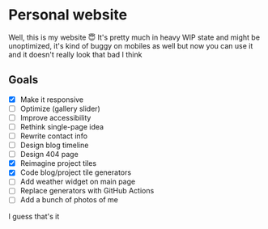 # Personal website
Well, this is my website 😇 It's pretty much in heavy WIP state and might be unoptimized, it's kind of buggy on mobiles as well but now you can use it and it doesn't really look that bad I think

## Goals
- [x] Make it responsive
- [ ] Optimize (gallery slider)
- [ ] Improve accessibility
- [ ] Rethink single-page idea
- [ ] Rewrite contact info
- [ ] Design blog timeline
- [ ] Design 404 page
- [x] Reimagine project tiles
- [x] Code blog/project tile generators
- [ ] Add weather widget on main page
- [ ] Replace generators with GitHub Actions
- [ ] Add a bunch of photos of me

I guess that's it
